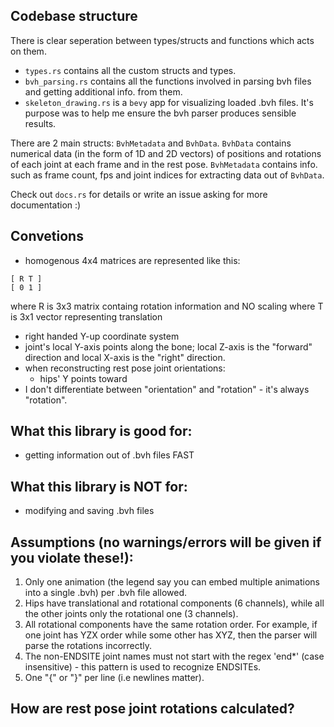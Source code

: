 
## Codebase structure
There is clear seperation between types/structs and functions which acts on them.

- `types.rs` contains all the custom structs and types.
- `bvh_parsing.rs` contains all the functions involved in parsing bvh files and getting additional info. from them.
- `skeleton_drawing.rs` is a `bevy` app for visualizing loaded .bvh files. It's purpose was to help me ensure the bvh parser produces sensible results.

There are 2 main structs: `BvhMetadata` and `BvhData`. `BvhData` contains numerical data (in the form of 1D and 2D vectors) of positions and rotations of each joint at each frame and in the rest pose. `BvhMetadata` contains info. such as frame count, fps and joint indices for extracting data out of `BvhData`.

Check out `docs.rs` for details or write an issue asking for more documentation :)


## Convetions
- homogenous 4x4 matrices are represented like this:
```
[ R T ]
[ 0 1 ]
```
where R is 3x3 matrix containg rotation information and NO scaling
where T is 3x1 vector representing translation
- right handed Y-up coordinate system
- joint's local Y-axis points along the bone; local Z-axis is the "forward" direction and local X-axis is the "right" direction.
- when reconstructing rest pose joint orientations:
  - hips' Y points toward 
- I don't differentiate between "orientation" and "rotation" - it's always "rotation".

## What this library is good for:
- getting information out of .bvh files FAST
 
## What this library is NOT for:
- modifying and saving .bvh files

## Assumptions (no warnings/errors will be given if you violate these!):
1. Only one animation (the legend say you can embed multiple animations into a single .bvh) per .bvh file allowed.
2. Hips have translational and rotational components (6 channels), while all the other joints only the rotational one (3 channels). 
3. All rotational components have the same rotation order. For example, if one joint has YZX order while some other has XYZ, then the parser will parse the rotations incorrectly.
4. The non-ENDSITE joint names must not start with the regex 'end*' (case insensitive) - this pattern is used to recognize ENDSITEs.
5. One "\{" or "\}" per line (i.e newlines matter).


## How are rest pose joint rotations calculated?
